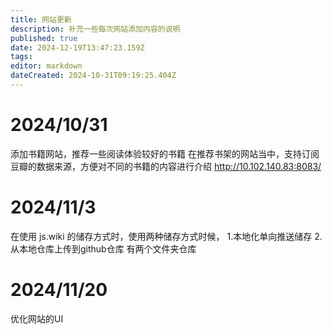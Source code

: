 ```yaml
---
title: 网站更新
description: 补充一些每次网站添加内容的说明 
published: true
date: 2024-12-19T13:47:23.159Z
tags: 
editor: markdown
dateCreated: 2024-10-31T09:19:25.404Z
---
```


# 2024/10/31 
添加书籍网站，推荐一些阅读体验较好的书籍
在推荐书架的网站当中，支持订阅豆瓣的数据来源，方便对不同的书籍的内容进行介绍
http://10.102.140.83:8083/
# 2024/11/3
在使用 js.wiki 的储存方式时，使用两种储存方式时候，
1.本地化单向推送储存
2.从本地仓库上传到github仓库
有两个文件夹仓库
# 2024/11/20
优化网站的UI